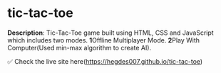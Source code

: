 # tic-tac-toe
**Description**:
Tic-Tac-Toe game built using HTML, CSS and JavaScript which includes two modes.
**1**Offline Multiplayer Mode.
**2**Play With Computer(Used min-max algorithm to create AI).

✅ Check the live site here(https://hegdes007.github.io/tic-tac-toe)
